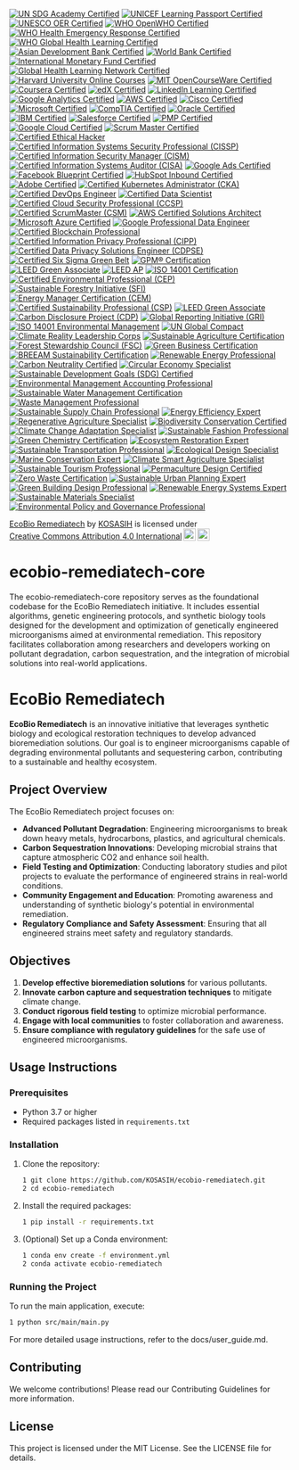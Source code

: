 [![UN SDG Academy Certified](https://img.shields.io/badge/UN%20SDG%20Academy-Certified-0072B1?style=for-the-badge&logo=un&logoColor=white)](https://www.unsdgacademy.org)
[![UNICEF Learning Passport Certified](https://img.shields.io/badge/UNICEF%20Learning%20Passport-Certified-0072B1?style=for-the-badge&logo=unicef&logoColor=white)](https://www.unicef.org/innovation/learning-passport)
[![UNESCO OER Certified](https://img.shields.io/badge/UNESCO%20OER-Certified-0072B1?style=for-the-badge&logo=unesco&logoColor=white)](https://oer.unesco.org)
[![WHO OpenWHO Certified](https://img.shields.io/badge/WHO%20OpenWHO-Certified-0072B1?style=for-the-badge&logo=who&logoColor=white)](https://openwho.org)
[![WHO Health Emergency Response Certified](https://img.shields.io/badge/WHO%20Health%20Emergency%20Response-Certified-0072B1?style=for-the-badge&logo=who&logoColor=white)](https://www.who.int/emergencies/health-emergency-response)
[![WHO Global Health Learning Certified](https://img.shields.io/badge/WHO%20Global%20Health%20Learning-Certified-0072B1?style=for-the-badge&logo=who&logoColor=white)](https://www.who.int/learning)
[![Asian Development Bank Certified](https://img.shields.io/badge/ADB%20Certified-0072B1?style=for-the-badge&logo=asian-development-bank&logoColor=white)](https://www.adb.org/)
[![World Bank Certified](https://img.shields.io/badge/World%20Bank-Certified-0072B1?style=for-the-badge&logo=world-bank&logoColor=white)](https://www.worldbank.org/)
[![International Monetary Fund Certified](https://img.shields.io/badge/IMF-Certified-0072B1?style=for-the-badge&logo=imf&logoColor=white)](https://www.imf.org/)
[![Global Health Learning Network Certified](https://img.shields.io/badge/GHLN-Certified-0072B1?style=for-the-badge&logo=health&logoColor=white)](https://www.ghln.org/)
[![Harvard University Online Courses](https://img.shields.io/badge/Harvard%20Online%20Courses-Certified-0072B1?style=for-the-badge&logo=harvard&logoColor=white)](https://online-learning.harvard.edu/)
[![MIT OpenCourseWare Certified](https://img.shields.io/badge/MIT%20OpenCourseWare-Certified-0072B1?style=for-the-badge&logo=mit&logoColor=white)](https://ocw.mit.edu/)
[![Coursera Certified](https://img.shields.io/badge/Coursera-Certified-0072B1?style=for-the-badge&logo=coursera&logoColor=white)](https://www.coursera.org/)
[![edX Certified](https://img.shields.io/badge/edX-Certified-0072B1?style=for-the-badge&logo=edx&logoColor=white)](https://www.edx.org/)
[![LinkedIn Learning Certified](https://img.shields.io/badge/LinkedIn%20Learning-Certified-0072B1?style=for-the-badge&logo=linkedin&logoColor=white)](https://www.linkedin.com/learning/)
[![Google Analytics Certified](https://img.shields.io/badge/Google%20Analytics-Certified-0072B1?style=for-the-badge&logo=google-analytics&logoColor=white)](https://analytics.google.com/)
[![AWS Certified](https://img.shields.io/badge/AWS%20Certified-0072B1?style=for-the-badge&logo=amazon-aws&logoColor=white)](https://aws.amazon.com/certification/)
[![Cisco Certified](https://img.shields.io/badge/Cisco%20Certified-0072B1?style=for-the-badge&logo=cisco&logoColor=white)](https://www.cisco.com/)
[![Microsoft Certified](https://img.shields.io/badge/Microsoft%20Certified-0072B1?style=for-the-badge&logo=microsoft&logoColor=white)](https://www.microsoft.com/en-us/learning/certification-overview.aspx)
[![CompTIA Certified](https://img.shields.io/badge/CompTIA%20Certified-0072B1?style=for-the-badge&logo=comptia&logoColor=white)](https://www.comptia.org/)
[![Oracle Certified](https://img.shields.io/badge/Oracle%20Certified-0072B1?style=for-the-badge&logo=oracle&logoColor=white)](https://education.oracle.com/)
[![IBM Certified](https://img.shields.io/badge/IBM%20Certified-0072B1?style=for-the-badge&logo=ibm&logoColor=white)](https://www.ibm.com/certify/)
[![Salesforce Certified](https://img.shields.io/badge/Salesforce%20Certified-0072B1?style=for-the-badge&logo=salesforce&logoColor=white)](https://trailhead.salesforce.com/)
[![PMP Certified](https://img.shields.io/badge/PMP%20Certified-0072B1?style=for-the-badge&logo=pmp&logoColor=white)](https://www.pmi.org/certifications/project-management-pmp)
[![Google Cloud Certified](https://img.shields.io/badge/Google%20Cloud%20Certified-0072B1?style=for-the-badge&logo=google-cloud&logoColor=white)](https://cloud.google.com/certification/)
[![Scrum Master Certified](https://img.shields.io/badge/Scrum%20Master%20Certified-0072B1?style=for-the-badge&logo=scrum&logoColor=white)](https://www.scrum.org/)
[![Certified Ethical Hacker](https://img.shields.io/badge/Certified%20Ethical%20Hacker-0072B1?style=for-the-badge&logo=ec-council&logoColor=white)](https://www.eccouncil.org/)
[![Certified Information Systems Security Professional (CISSP)](https://img.shields.io/badge/CISSP-Certified-0072B1?style=for-the-badge&logo=isc2&logoColor=white)](https://www.isc2.org/Certifications/CISSP)
[![Certified Information Security Manager (CISM)](https://img.shields.io/badge/CISM-Certified-0072B1?style=for-the-badge&logo=isaca&logoColor=white)](https://www.isaca.org/credentialing/cism)
[![Certified Information Systems Auditor (CISA)](https://img.shields.io/badge/CISA-Certified-0072B1?style=for-the-badge&logo=isaca&logoColor=white)](https://www.isaca.org/credentialing/cisa)
[![Google Ads Certified](https://img.shields.io/badge/Google%20Ads-Certified-0072B1?style=for-the-badge&logo=googleads&logoColor=white)](https://skillshop.withgoogle.com/)
[![Facebook Blueprint Certified](https://img.shields.io/badge/Facebook%20Blueprint-Certified-0072B1?style=for-the-badge&logo=facebook&logoColor=white)](https://www.facebook.com/business/learn/certification)
[![HubSpot Inbound Certified](https://img.shields.io/badge/HubSpot%20Inbound-Certified-0072B1?style=for-the-badge&logo=hubspot&logoColor=white)](https://academy.hubspot.com/courses/inbound-marketing)
[![Adobe Certified](https://img.shields.io/badge/Adobe%20Certified-0072B1?style=for-the-badge&logo=adobe&logoColor=white)](https://helpx.adobe.com/certification.html)
[![Certified Kubernetes Administrator (CKA)](https://img.shields.io/badge/CKA-Certified-0072B1?style=for-the-badge&logo=kubernetes&logoColor=white)](https://www.cncf.io/certification/cka/)
[![Certified DevOps Engineer](https://img.shields.io/badge/DevOps%20Engineer-Certified-0072B1?style=for-the-badge&logo=devops&logoColor=white)](https://www.linuxfoundation.org/)
[![Certified Data Scientist](https://img.shields.io/badge/Data%20Scientist-Certified-0072B1?style=for-the-badge&logo=data-science&logoColor=white)](https://www.datasciencecertification.org/)
[![Certified Cloud Security Professional (CCSP)](https://img.shields.io/badge/CCSP-Certified-0072B1?style=for-the-badge&logo=isc2&logoColor=white)](https://www.isc2.org/Certifications/CCSP)
[![Certified ScrumMaster (CSM)](https://img.shields.io/badge/CSM-Certified-0072B1?style=for-the-badge&logo=scrum&logoColor=white)](https://www.scrumalliance.org/get-certified/scrum-master-track/certified-scrummaster)
[![AWS Certified Solutions Architect](https://img.shields.io/badge/AWS%20Solutions%20Architect-Certified-0072B1?style=for-the-badge&logo=amazon-aws&logoColor=white)](https://aws.amazon.com/certification/certified-solutions-architect-associate/)
[![Microsoft Azure Certified](https://img.shields.io/badge/Azure%20Certified-0072B1?style=for-the-badge&logo=microsoft-azure&logoColor=white)](https://azure.microsoft.com/en-us/certifications/)
[![Google Professional Data Engineer](https://img.shields.io/badge/Google%20Professional%20Data%20Engineer-Certified-0072B1?style=for-the-badge&logo=google-cloud&logoColor=white)](https://cloud.google.com/certification/data-engineer)
[![Certified Blockchain Professional](https://img.shields.io/badge/Blockchain%20Professional-Certified-0072B1?style=for-the-badge&logo=blockchain&logoColor=white)](https://www.certifiedblockchainprofessional.com/)
[![Certified Information Privacy Professional (CIPP)](https://img.shields.io/badge/CIPP-Certified-0072B1?style=for-the-badge&logo=privacy&logoColor=white)](https://iapp.org/certify/cipp/)
[![Certified Data Privacy Solutions Engineer (CDPSE)](https://img.shields.io/badge/CDPSE-Certified-0072B1?style=for-the-badge&logo=isaca&logoColor=white)](https://www.isaca.org/credentialing/cdpse)
[![Certified Six Sigma Green Belt](https://img.shields.io/badge/Six%20Sigma%20Green%20Belt-Certified-0072B1?style=for-the-badge&logo=lean-six-sigma&logoColor=white)](https://www.sixsigmaonline.org/six-sigma-certification/green-belt-certification/)
[![GPM® Certification](https://img.shields.io/badge/GPM%C2%AE-Certified-0072B1?style=for-the-badge&logo=green&logoColor=white)](https://greenprojectmanagement.org/certification-and-training/certification/)
[![LEED Green Associate](https://img.shields.io/badge/LEED%20Green%20Associate-Certified-0072B1?style=for-the-badge&logo=green&logoColor=white)](https://www.usgbc.org/credentials/leed-green-associate)
[![LEED AP](https://img.shields.io/badge/LEED%20AP-Certified-0072B1?style=for-the-badge&logo=green&logoColor=white)](https://www.usgbc.org/credentials/leed-ap)
[![ISO 14001 Certification](https://img.shields.io/badge/ISO%2014001-Certified-0072B1?style=for-the-badge&logo=iso&logoColor=white)](https://www.iso.org/iso-14001-environmental-management.html)
[![Certified Environmental Professional (CEP)](https://img.shields.io/badge/CEP-Certified-0072B1?style=for-the-badge&logo=green&logoColor=white)](https://www.aep.org/certification/cep)
[![Sustainable Forestry Initiative (SFI)](https://img.shields.io/badge/SFI-Certified-0072B1?style=for-the-badge&logo=tree&logoColor=white)](https://www.sfiprogram.org/)
[![Energy Manager Certification (CEM)](https://img.shields.io/badge/CEM-Certified-0072B1?style=for-the-badge&logo=energy&logoColor=white)](https://www.aeeprograms.com/certification/cem/)
[![Certified Sustainability Professional (CSP)](https://img.shields.io/badge/CSP-Certified-0072B1?style=for-the-badge&logo=green&logoColor=white)](https://www.sustainabilityprofessionals.org/certification)
[![LEED Green Associate](https://img.shields.io/badge/LEED%20Green%20Associate-Certified-2ecc71?style=for-the-badge&logo=green-building&logoColor=white)](https://www.usgbc.org/credentials/green-associate)
[![Carbon Disclosure Project (CDP)](https://img.shields.io/badge/CDP-Certified-27ae60?style=for-the-badge&logo=sustainability&logoColor=white)](https://www.cdp.net/)
[![Global Reporting Initiative (GRI)](https://img.shields.io/badge/GRI%20Sustainability-Certified-2980b9?style=for-the-badge&logo=global-reporting-initiative&logoColor=white)](https://www.globalreporting.org/)
[![ISO 14001 Environmental Management](https://img.shields.io/badge/ISO%2014001-Certified-3498db?style=for-the-badge&logo=iso&logoColor=white)](https://www.iso.org/iso-14001-environmental-management.html)
[![UN Global Compact](https://img.shields.io/badge/UN%20Global%20Compact-Member-2c3e50?style=for-the-badge&logo=united-nations&logoColor=white)](https://www.unglobalcompact.org/)
[![Climate Reality Leadership Corps](https://img.shields.io/badge/Climate%20Reality%20Leader-Certified-16a085?style=for-the-badge&logo=climate-change&logoColor=white)](https://www.climaterealityproject.org/)
[![Sustainable Agriculture Certification](https://img.shields.io/badge/Sustainable%20Agriculture-Certified-2ecc71?style=for-the-badge&logo=agriculture&logoColor=white)](https://www.sustainableagriculture.org/)
[![Forest Stewardship Council (FSC)](https://img.shields.io/badge/FSC%20Certified-2ecc71?style=for-the-badge&logo=forest-stewardship-council&logoColor=white)](https://fsc.org/)
[![Green Business Certification](https://img.shields.io/badge/Green%20Business-Certified-27ae60?style=for-the-badge&logo=green-business&logoColor=white)](https://www.greenbusinessbureau.com/)
[![BREEAM Sustainability Certification](https://img.shields.io/badge/BREEAM-Certified-2980b9?style=for-the-badge&logo=sustainability&logoColor=white)](https://www.breeam.com/)
[![Renewable Energy Professional](https://img.shields.io/badge/Renewable%20Energy%20Professional-Certified-2ecc71?style=for-the-badge&logo=solar-panel&logoColor=white)](https://www.nabcep.org/)
[![Carbon Neutrality Certified](https://img.shields.io/badge/Carbon%20Neutral-Certified-27ae60?style=for-the-badge&logo=co2&logoColor=white)](https://www.carbonneutral.com/)
[![Circular Economy Specialist](https://img.shields.io/badge/Circular%20Economy-Certified-3498db?style=for-the-badge&logo=recycle&logoColor=white)](https://www.ellenmacarthurfoundation.org/)
[![Sustainable Development Goals (SDG) Certified](https://img.shields.io/badge/UN%20SDG-Certified-2c3e50?style=for-the-badge&logo=united-nations&logoColor=white)](https://sdgs.un.org/)
[![Environmental Management Accounting Professional](https://img.shields.io/badge/Environmental%20Management%20Accounting-Certified-16a085?style=for-the-badge&logo=accounting&logoColor=white)](https://www.ifac.org/)
[![Sustainable Water Management Certification](https://img.shields.io/badge/Water%20Sustainability-Certified-2980b9?style=for-the-badge&logo=water&logoColor=white)](https://www.alliance4water.org/)
[![Waste Management Professional](https://img.shields.io/badge/Waste%20Management-Certified-e74c3c?style=for-the-badge&logo=trash&logoColor=white)](https://www.wastecareers.com/)
[![Sustainable Supply Chain Professional](https://img.shields.io/badge/Sustainable%20Supply%20Chain-Certified-f39c12?style=for-the-badge&logo=supply-chain&logoColor=white)](https://www.sustainable-purchasing.org/)
[![Energy Efficiency Expert](https://img.shields.io/badge/Energy%20Efficiency-Certified-1abc9c?style=for-the-badge&logo=energy&logoColor=white)](https://www.energy.gov/eere/efficiency)
[![Regenerative Agriculture Specialist](https://img.shields.io/badge/Regenerative%20Agriculture-Certified-2ecc71?style=for-the-badge&logo=agriculture&logoColor=white)](https://www.regenerativeagriculture.org/)
[![Biodiversity Conservation Certified](https://img.shields.io/badge/Biodiversity%20Conservation-Certified-2c3e50?style=for-the-badge&logo=nature&logoColor=white)](https://www.iucn.org/)
[![Climate Change Adaptation Specialist](https://img.shields.io/badge/Climate%20Adaptation-Certified-e67e22?style=for-the-badge&logo=climate-change&logoColor=white)](https://www.ipcc.ch/)
[![Sustainable Fashion Professional](https://img.shields.io/badge/Sustainable%20Fashion-Certified-e84393?style=for-the-badge&logo=fashion&logoColor=white)](https://www.sustainablefashionacademy.org/)
[![Green Chemistry Certification](https://img.shields.io/badge/Green%20Chemistry-Certified-00a86b?style=for-the-badge&logo=chemistry&logoColor=white)](https://www.acs.org/content/acs/en/greenchemistry.html)
[![Ecosystem Restoration Expert](https://img.shields.io/badge/Ecosystem%20Restoration-Certified-2ecc71?style=for-the-badge&logo=trees&logoColor=white)](https://www.unep.org/ecosystem-restoration)
[![Sustainable Transportation Professional](https://img.shields.io/badge/Sustainable%20Transportation-Certified-3498db?style=for-the-badge&logo=electric-car&logoColor=white)](https://www.itdp.org/)
[![Ecological Design Specialist](https://img.shields.io/badge/Ecological%20Design-Certified-27ae60?style=for-the-badge&logo=design&logoColor=white)](https://www.bioneers.org/)
[![Marine Conservation Expert](https://img.shields.io/badge/Marine%20Conservation-Certified-0652DD?style=for-the-badge&logo=ocean&logoColor=white)](https://www.oceanconservancy.org/)
[![Climate Smart Agriculture Specialist](https://img.shields.io/badge/Climate%20Smart%20Agriculture-Certified-2c3e50?style=for-the-badge&logo=agriculture&logoColor=white)](https://www.fao.org/climate-smart-agriculture/)
[![Sustainable Tourism Professional](https://img.shields.io/badge/Sustainable%20Tourism-Certified-e056fd?style=for-the-badge&logo=travel&logoColor=white)](https://www.unwto.org/)
[![Permaculture Design Certified](https://img.shields.io/badge/Permaculture%20Design-Certified-16a085?style=for-the-badge&logo=nature&logoColor=white)](https://www.permaculture.org/)
[![Zero Waste Certification](https://img.shields.io/badge/Zero%20Waste-Certified-e74c3c?style=for-the-badge&logo=recycle&logoColor=white)](https://www.zerowaste.org/)
[![Sustainable Urban Planning Expert](https://img.shields.io/badge/Sustainable%20Urban%20Planning-Certified-34495e?style=for-the-badge&logo=city&logoColor=white)](https://www.unhabitat.org/)
[![Green Building Design Professional](https://img.shields.io/badge/Green%20Building%20Design-Certified-2980b9?style=for-the-badge&logo=building&logoColor=white)](https://www.worldgbc.org/)
[![Renewable Energy Systems Expert](https://img.shields.io/badge/Renewable%20Energy%20Systems-Certified-1abc9c?style=for-the-badge&logo=solar-panel&logoColor=white)](https://www.irena.org/)
[![Sustainable Materials Specialist](https://img.shields.io/badge/Sustainable%20Materials-Certified-f39c12?style=for-the-badge&logo=materials&logoColor=white)](https://www.materialsustainability.org/)
[![Environmental Policy and Governance Professional](https://img.shields.io/badge/Environmental%20Policy-Certified-8e44ad?style=for-the-badge&logo=government&logoColor=white)](https://www.unep.org/)

<p xmlns:cc="http://creativecommons.org/ns#" xmlns:dct="http://purl.org/dc/terms/"><a property="dct:title" rel="cc:attributionURL" href="https://github.com/KOSASIH/ecobio-remediatech-core">EcoBio Remediatech</a> by <a rel="cc:attributionURL dct:creator" property="cc:attributionName" href="https://www.linkedin.com/in/kosasih-81b46b5a">KOSASIH</a> is licensed under <a href="https://creativecommons.org/licenses/by/4.0/?ref=chooser-v1" target="_blank" rel="license noopener noreferrer" style="display:inline-block;">Creative Commons Attribution 4.0 International<img style="height:22px!important;margin-left:3px;vertical-align:text-bottom;" src="https://mirrors.creativecommons.org/presskit/icons/cc.svg?ref=chooser-v1" alt=""><img style="height:22px!important;margin-left:3px;vertical-align:text-bottom;" src="https://mirrors.creativecommons.org/presskit/icons/by.svg?ref=chooser-v1" alt=""></a></p>

# ecobio-remediatech-core
The ecobio-remediatech-core repository serves as the foundational codebase for the EcoBio Remediatech initiative. It includes essential algorithms, genetic engineering protocols, and synthetic biology tools designed for the development and optimization of genetically engineered microorganisms aimed at environmental remediation. This repository facilitates collaboration among researchers and developers working on pollutant degradation, carbon sequestration, and the integration of microbial solutions into real-world applications.

# EcoBio Remediatech

**EcoBio Remediatech** is an innovative initiative that leverages synthetic biology and ecological restoration techniques to develop advanced bioremediation solutions. Our goal is to engineer microorganisms capable of degrading environmental pollutants and sequestering carbon, contributing to a sustainable and healthy ecosystem.

## Project Overview

The EcoBio Remediatech project focuses on:
- **Advanced Pollutant Degradation**: Engineering microorganisms to break down heavy metals, hydrocarbons, plastics, and agricultural chemicals.
- **Carbon Sequestration Innovations**: Developing microbial strains that capture atmospheric CO2 and enhance soil health.
- **Field Testing and Optimization**: Conducting laboratory studies and pilot projects to evaluate the performance of engineered strains in real-world conditions.
- **Community Engagement and Education**: Promoting awareness and understanding of synthetic biology's potential in environmental remediation.
- **Regulatory Compliance and Safety Assessment**: Ensuring that all engineered strains meet safety and regulatory standards.

## Objectives

1. **Develop effective bioremediation solutions** for various pollutants.
2. **Innovate carbon capture and sequestration techniques** to mitigate climate change.
3. **Conduct rigorous field testing** to optimize microbial performance.
4. **Engage with local communities** to foster collaboration and awareness.
5. **Ensure compliance with regulatory guidelines** for the safe use of engineered microorganisms.

## Usage Instructions

### Prerequisites

- Python 3.7 or higher
- Required packages listed in `requirements.txt`

### Installation

1. Clone the repository:
   ```bash
   1 git clone https://github.com/KOSASIH/ecobio-remediatech.git
   2 cd ecobio-remediatech
   ```

2. Install the required packages:

   ```bash
   1 pip install -r requirements.txt
   ```
   
3. (Optional) Set up a Conda environment:

   ```bash
   1 conda env create -f environment.yml
   2 conda activate ecobio-remediatech
   ```
   
### Running the Project
To run the main application, execute:

   ```bash
   1 python src/main/main.py
   ```

For more detailed usage instructions, refer to the docs/user_guide.md.

## Contributing
We welcome contributions! Please read our Contributing Guidelines for more information.

## License
This project is licensed under the MIT License. See the LICENSE file for details.
